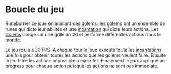 # Boucle du jeu

Runeburner ce joue en animant des [golems](golem), les [golems](golem) ont un ensemble de runes qui dicte leur abilités et une [incantation](incantations) qui dicte leurs actions. Les [Golems](golem) bouge sur une grille an 2d et performe différentes actions dans le [monde](world).

Le jeu roule a 30 FPS. A chaque tour le jeux execute toute les [incantations](incantations) une fois pour obtenir toutes les actions que les golems veulent faire. Ensuite le jeu filtre les actions impossible a executer. Finalement le jeux applique un progress pour chaque action puisque les actions ne sont pas immediate.
